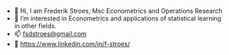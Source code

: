- 👋 Hi, I am Frederik Stroes, Msc Econometrics and Operations Research
- 👀 I’m interested in Econometrics and applications of statistical learning in other fields.
- 📫 fsdstroes@gmail.com
- 👔 https://www.linkedin.com/in/f-stroes/


<!---
fstroes/fstroes is a ✨ special ✨ repository because its `README.md` (this file) appears on your GitHub profile.
You can click the Preview link to take a look at your changes.
--->
